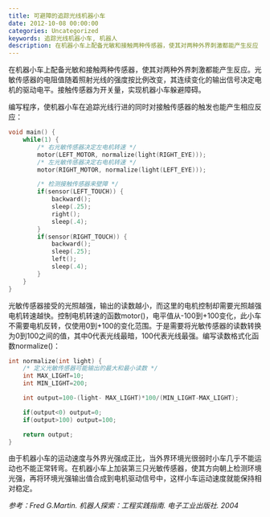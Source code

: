 ```yaml
---
title: 可避障的追踪光线机器小车
date: 2012-10-08 00:00:00
categories: Uncategorized
keywords: 追踪光线机器小车, 机器人
description: 在机器小车上配备光敏和接触两种传感器，使其对两种外界刺激都能产生反应
---
```


在机器小车上配备光敏和接触两种传感器，使其对两种外界刺激都能产生反应。光敏传感器的电阻值随着照射光线的强度按比例改变，其连续变化的输出信号决定电机的驱动电平。接触传感器为开关量，实现机器小车躲避障碍。

编写程序，使机器小车在追踪光线行进的同时对接触传感器的触发也能产生相应反应：

``` C
void main() {
    while(1) {
        /* 右光敏传感器决定左电机转速 */
        motor(LEFT_MOTOR, normalize(light(RIGHT_EYE)));
        /* 左光敏传感器决定右电机转速 */
        motor(RIGHT_MOTOR, normalize(light(LEFT_EYE)));

        /* 检测接触传感器来壁障 */
        if(sensor(LEFT_TOUCH)) {
            backward();
            sleep(.25);
            right();
            sleep(.4);
        }
        if(sensor(RIGHT_TOUCH)) {
            backward();
            sleep(.25);
            left();
            sleep(.4);
        }
    }
}
```

光敏传感器接受的光照越强，输出的读数越小，而这里的电机控制却需要光照越强电机转速越快。控制电机转速的函数motor()，电平值从-100到+100变化，此小车不需要电机反转，仅使用0到+100的变化范围。于是需要将光敏传感器的读数转换为0到100之间的值，其中0代表光线最暗，100代表光线最强。编写读数格式化函数normalize()：

``` C
int normalize(int light) {
    /* 定义光敏传感器可能输出的最大和最小读数 */
    int MAX_LIGHT=10;
    int MIN_LIGHT=200;

    int output=100-(light- MAX_LIGHT)*100/(MIN_LIGHT-MAX_LIGHT);

    if(output<0) output=0;
    if(output>100) output=100;

    return output;
}
```

由于机器小车的运动速度与外界光强成正比，当外界环境光很弱时小车几乎不能运动也不能正常转弯。在机器小车上加装第三只光敏传感器，使其方向朝上检测环境光强，再将环境光强输出值合成到电机驱动信号中，这样小车运动速度就能保持相对稳定。

<cite>参考：Fred G.Martin. 机器人探索：工程实践指南. 电子工业出版社. 2004</cite>
